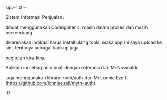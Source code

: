sipv-1.0 --

Sistem Informasi Penjualan.

dibuat menggunakan Codeigniter 4, 
masih dalam proses dan masih berkembang.

dikarenakan indikasi harus install ulang tools, maka app ini saya upload ke sini,
tentunya sebagai backup juga.

begitulah kira-kira.

Aplikasi ini sebagian dibuat dengan referansi dari Mr.Novinaldi.

juga menggunakan library myth/auth dari Mr.Lonnie Ezell (https://github.com/lonnieezell/myth-auth).

:D
